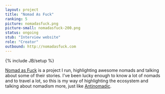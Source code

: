 ```yaml
---
layout: project
title: "Nomad As Fuck"
ranking: 5
picture: nomadasfuck.png
picture-small: nomadasfuck-200.png
status: ongoing
stub: "Interview website"
role: "Creator"
outbound: http://nomadasfuck.com
---
```

{% include JB/setup %}

[Nomad as Fuck](http://nomadasfuck.com) is a project I run, highlighting awesome nomads and talking about some of their stories. I've been lucky enough to know a lot of nomads and to travel a lot, so this is my way of highlighting the ecosystem and talking about nomadism more, just like [Antinomadic](../antinomadic/).
